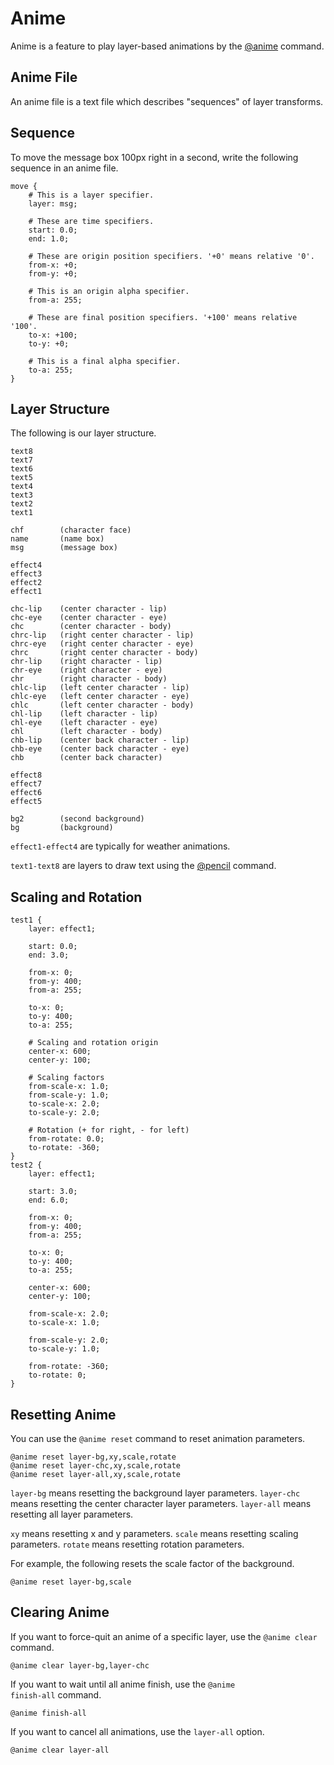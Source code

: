 Anime
=====

Anime is a feature to play layer-based animations by the [@anime](reference.html#anime) command.

## Anime File

An anime file is a text file which describes "sequences" of layer transforms.

## Sequence

To move the message box 100px right in a second, write the following sequence in an anime file.

```
move {
    # This is a layer specifier.
    layer: msg;

    # These are time specifiers.
    start: 0.0;
    end: 1.0;

    # These are origin position specifiers. '+0' means relative '0'.
    from-x: +0;
    from-y: +0;

    # This is an origin alpha specifier.
    from-a: 255;

    # These are final position specifiers. '+100' means relative '100'.
    to-x: +100;
    to-y: +0;

    # This is a final alpha specifier.
    to-a: 255;
}
```

## Layer Structure

The following is our layer structure.

```
text8
text7
text6
text5
text4
text3
text2
text1 

chf        (character face)
name       (name box)
msg        (message box)

effect4
effect3
effect2
effect1
 
chc-lip    (center character - lip)
chc-eye    (center character - eye)
chc        (center character - body)
chrc-lip   (right center character - lip)
chrc-eye   (right center character - eye)
chrc       (right center character - body)
chr-lip    (right character - lip)
chr-eye    (right character - eye)
chr        (right character - body)
chlc-lip   (left center character - lip)
chlc-eye   (left center character - eye)
chlc       (left center character - body)
chl-lip    (left character - lip)
chl-eye    (left character - eye)
chl        (left character - body)
chb-lip    (center back character - lip)
chb-eye    (center back character - eye)
chb        (center back character)

effect8
effect7
effect6
effect5
 
bg2        (second background)
bg         (background)
```

`effect1-effect4` are typically for weather animations.

`text1-text8` are layers to draw text using the [@pencil](reference.html#pencil) command.

## Scaling and Rotation

```
test1 {
    layer: effect1;
 
    start: 0.0;
    end: 3.0;

    from-x: 0;
    from-y: 400;
    from-a: 255;

    to-x: 0;
    to-y: 400;
    to-a: 255;

    # Scaling and rotation origin
    center-x: 600;
    center-y: 100;

    # Scaling factors
    from-scale-x: 1.0;
    from-scale-y: 1.0;
    to-scale-x: 2.0;
    to-scale-y: 2.0;
 
    # Rotation (+ for right, - for left)
    from-rotate: 0.0;
    to-rotate: -360;
}
test2 {
    layer: effect1;

    start: 3.0;
    end: 6.0;

    from-x: 0;
    from-y: 400;
    from-a: 255;

    to-x: 0;
    to-y: 400;
    to-a: 255;

    center-x: 600;
    center-y: 100;

    from-scale-x: 2.0;
    to-scale-x: 1.0;

    from-scale-y: 2.0;
    to-scale-y: 1.0;

    from-rotate: -360;
    to-rotate: 0;
}
```

## Resetting Anime

You can use the `@anime reset` command to reset animation parameters.

```
@anime reset layer-bg,xy,scale,rotate
@anime reset layer-chc,xy,scale,rotate
@anime reset layer-all,xy,scale,rotate
```

`layer-bg` means resetting the background layer parameters.
`layer-chc` means resetting the center character layer parameters.
`layer-all` means resetting all layer parameters.

`xy` means resetting x and y parameters.
`scale` means resetting scaling parameters.
`rotate` means resetting rotation parameters.

For example, the following resets the scale factor of the background.

```
@anime reset layer-bg,scale
```

## Clearing Anime

If you want to force-quit an anime of a specific layer, use the <code>@anime clear</code> command.

```
@anime clear layer-bg,layer-chc
```

If you want to wait until all anime finish, use the <code>@anime finish-all</code> command.

```
@anime finish-all
```

If you want to cancel all animations, use the <code>layer-all</code> option.

```
@anime clear layer-all
```
